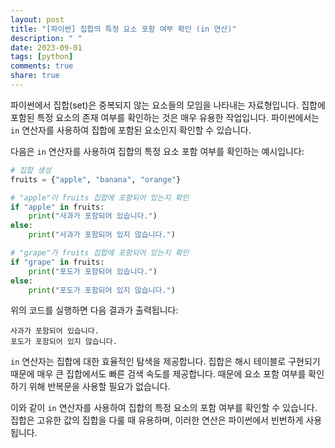 ```yaml
---
layout: post
title: "[파이썬] 집합의 특정 요소 포함 여부 확인 (in 연산)"
description: " "
date: 2023-09-01
tags: [python]
comments: true
share: true
---
```


파이썬에서 집합(set)은 중복되지 않는 요소들의 모임을 나타내는 자료형입니다. 집합에 포함된 특정 요소의 존재 여부를 확인하는 것은 매우 유용한 작업입니다. 파이썬에서는 `in` 연산자를 사용하여 집합에 포함된 요소인지 확인할 수 있습니다.

다음은 `in` 연산자를 사용하여 집합의 특정 요소 포함 여부를 확인하는 예시입니다:

```python
# 집합 생성
fruits = {"apple", "banana", "orange"}

# "apple"이 fruits 집합에 포함되어 있는지 확인
if "apple" in fruits:
    print("사과가 포함되어 있습니다.")
else:
    print("사과가 포함되어 있지 않습니다.")

# "grape"가 fruits 집합에 포함되어 있는지 확인
if "grape" in fruits:
    print("포도가 포함되어 있습니다.")
else:
    print("포도가 포함되어 있지 않습니다.")
```

위의 코드를 실행하면 다음 결과가 출력됩니다:

```
사과가 포함되어 있습니다.
포도가 포함되어 있지 않습니다.
```

`in` 연산자는 집합에 대한 효율적인 탐색을 제공합니다. 집합은 해시 테이블로 구현되기 때문에 매우 큰 집합에서도 빠른 검색 속도를 제공합니다. 때문에 요소 포함 여부를 확인하기 위해 반복문을 사용할 필요가 없습니다.

이와 같이 `in` 연산자를 사용하여 집합의 특정 요소의 포함 여부를 확인할 수 있습니다. 집합은 고유한 값의 집합을 다룰 때 유용하며, 이러한 연산은 파이썬에서 빈번하게 사용됩니다.
